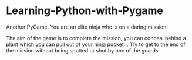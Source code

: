 # Learning-Python-with-Pygame
Another PyGame. You are an elite ninja who is on a daring mission!

The aim of the game is to complete the mission, you can conceal behind a plant which
you can pull out of your ninja pocket... Try to get to the end of the mission without
being spotted or shot by one of the guards.
